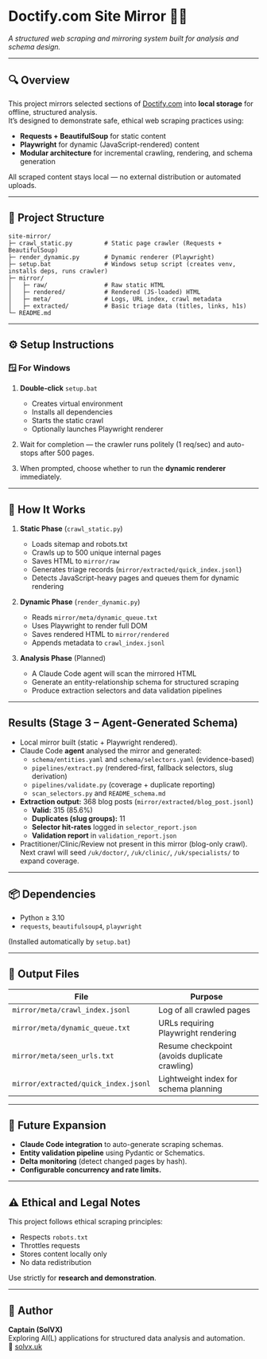 # Doctify.com Site Mirror 💪💉  
*A structured web scraping and mirroring system built for analysis and schema design.*

---

## 🔍 Overview
This project mirrors selected sections of [Doctify.com](https://www.doctify.com) into **local storage** for offline, structured analysis.  
It’s designed to demonstrate safe, ethical web scraping practices using:

- **Requests + BeautifulSoup** for static content  
- **Playwright** for dynamic (JavaScript-rendered) content  
- **Modular architecture** for incremental crawling, rendering, and schema generation  

All scraped content stays local — no external distribution or automated uploads.

---

## 🧱 Project Structure
```
site-mirror/
├─ crawl_static.py         # Static page crawler (Requests + BeautifulSoup)
├─ render_dynamic.py       # Dynamic renderer (Playwright)
├─ setup.bat               # Windows setup script (creates venv, installs deps, runs crawler)
├─ mirror/
│   ├─ raw/                # Raw static HTML
│   ├─ rendered/           # Rendered (JS-loaded) HTML
│   ├─ meta/               # Logs, URL index, crawl metadata
│   ├─ extracted/          # Basic triage data (titles, links, h1s)
└─ README.md
```

---

## ⚙️ Setup Instructions

### 🪟 For Windows
1. **Double-click** `setup.bat`  
   - Creates virtual environment  
   - Installs all dependencies  
   - Starts the static crawl  
   - Optionally launches Playwright renderer  

2. Wait for completion — the crawler runs politely (1 req/sec) and auto-stops after 500 pages.  

3. When prompted, choose whether to run the **dynamic renderer** immediately.

---

## 🧠 How It Works
1. **Static Phase** (`crawl_static.py`)
   - Loads sitemap and robots.txt  
   - Crawls up to 500 unique internal pages  
   - Saves HTML to `mirror/raw`  
   - Generates triage records (`mirror/extracted/quick_index.jsonl`)  
   - Detects JavaScript-heavy pages and queues them for dynamic rendering  

2. **Dynamic Phase** (`render_dynamic.py`)
   - Reads `mirror/meta/dynamic_queue.txt`  
   - Uses Playwright to render full DOM  
   - Saves rendered HTML to `mirror/rendered`  
   - Appends metadata to `crawl_index.jsonl`  

3. **Analysis Phase** (Planned)
   - A Claude Code agent will scan the mirrored HTML  
   - Generate an entity-relationship schema for structured scraping  
   - Produce extraction selectors and data validation pipelines  

---

## Results (Stage 3 – Agent-Generated Schema)

- Local mirror built (static + Playwright rendered).
- Claude Code **agent** analysed the mirror and generated:
  - `schema/entities.yaml` and `schema/selectors.yaml` (evidence-based)
  - `pipelines/extract.py` (rendered-first, fallback selectors, slug derivation)
  - `pipelines/validate.py` (coverage + duplicate reporting)
  - `scan_selectors.py` and `README_schema.md`
- **Extraction output:** 368 blog posts (`mirror/extracted/blog_post.jsonl`)
  - **Valid:** 315 (85.6%)
  - **Duplicates (slug groups):** 11
  - **Selector hit-rates** logged in `selector_report.json`
  - **Validation report** in `validation_report.json`
- Practitioner/Clinic/Review not present in this mirror (blog-only crawl).
  Next crawl will seed `/uk/doctor/`, `/uk/clinic/`, `/uk/specialists/` to expand coverage.

---

## 📦 Dependencies
- Python ≥ 3.10  
- `requests`, `beautifulsoup4`, `playwright`  

(Installed automatically by `setup.bat`)

---

## 🧩 Output Files

| File | Purpose |
|------|----------|
| `mirror/meta/crawl_index.jsonl` | Log of all crawled pages |
| `mirror/meta/dynamic_queue.txt` | URLs requiring Playwright rendering |
| `mirror/meta/seen_urls.txt` | Resume checkpoint (avoids duplicate crawling) |
| `mirror/extracted/quick_index.jsonl` | Lightweight index for schema planning |

---

## 🔬 Future Expansion
- **Claude Code integration** to auto-generate scraping schemas.  
- **Entity validation pipeline** using Pydantic or Schematics.  
- **Delta monitoring** (detect changed pages by hash).  
- **Configurable concurrency and rate limits.**

---

## ⚠️ Ethical and Legal Notes
This project follows ethical scraping principles:
- Respects `robots.txt`  
- Throttles requests  
- Stores content locally only  
- No data redistribution  

Use strictly for **research and demonstration**.

---

## 🧠 Author
**Captain (SolVX)**  
Exploring AI(L) applications for structured data analysis and automation.  
💼 [solvx.uk](https://solvx.uk)

